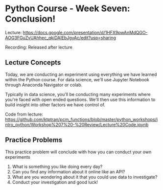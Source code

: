 # Python Course - Week Seven: Conclusion!
Lecture: https://docs.google.com/presentation/d/1HFX9pwAnMdQGO-AOG3FGuZvUAhhec_qkiDAIEbJgyAc/edit?usp=sharing

Recording: Released after lecture

## Lecture Concepts
Today, we are conducting an experiment using everything we have learned within the Python course.
For data science, we'll use Jupyter Notebook through Anaconda Navigator or colab.

Typically in data science, you'll be conducting many experiments where you're faced with open ended
questions. We'll then use this information to build insight into other factors we have control of.

Code from lecture: https://github.com/ktptran/pcm_functions/blob/master/python_workshops/intro_python/Workshop%207%20-%20Review/Lecture%20Code.ipynb

## Practice Problems
This practice problem will conclude with how you can conduct your own experiments
1. What is something you like doing every day?
2. Can you find any information about it online like an API?
3. What are you wondering about it that you could use data to investigate?
4. Conduct your investigation and good luck!
